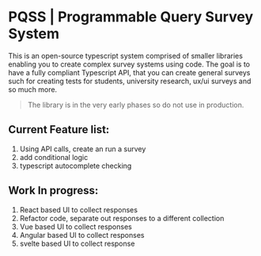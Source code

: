 # PQSS | Programmable Query Survey System

This is an open-source typescript system comprised of smaller libraries enabling you to create complex survey systems using code.
The goal is to have a fully compliant Typescript API, that you can create general surveys such for creating tests for students, university research, ux/ui surveys and so much more.

> The library is in the very early phases so do not use in production.

## Current Feature list:

1. Using API calls, create an run a survey
2. add conditional logic
3. typescript autocomplete checking

## Work In progress:

1. React based UI to collect responses
2. Refactor code, separate out responses to a different collection
3. Vue based UI to collect responses
4. Angular based UI to collect responses
5. svelte based UI to collect response
